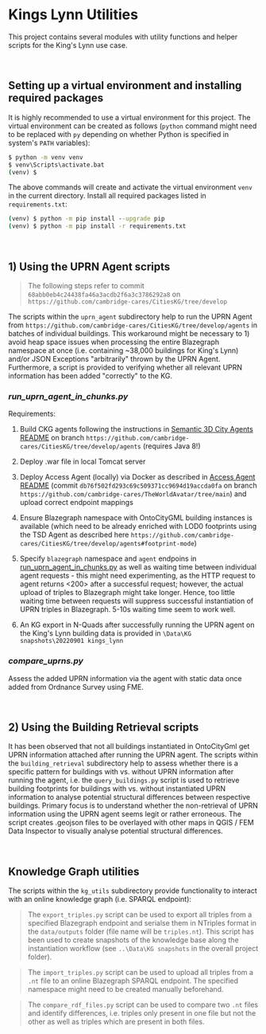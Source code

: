 # Kings Lynn Utilities

This project contains several modules with utility functions and helper scripts for the King's Lynn use case.

&nbsp;
## Setting up a virtual environment and installing required packages

It is highly recommended to use a virtual environment for this project. The virtual environment can be created as follows (`python` command might need to be replaced with `py` depending on whether Python is specified in system's `PATH` variables):

```cmd
$ python -m venv venv
$ venv\Scripts\activate.bat
(venv) $
```

The above commands will create and activate the virtual environment `venv` in the current directory. Install all required packages listed in `requirements.txt`:

```cmd
(venv) $ python -m pip install --upgrade pip  
(venv) $ python -m pip install -r requirements.txt
```

&nbsp;
## 1) Using the UPRN Agent scripts

> The following steps refer to commit `68abb0eb4c24438fa46a3acdb2f6a3c3786292a8` on `https://github.com/cambridge-cares/CitiesKG/tree/develop`

The scripts within the `uprn_agent` subdirectory help to run the UPRN Agent from `https://github.com/cambridge-cares/CitiesKG/tree/develop/agents` in batches of individual buildings. This workaround might be necessary to 1) avoid heap space issues when processing the entire Blazegraph namespace at once (i.e. containing ~38,000 buildings for King's Lynn) and/or JSON Exceptions "arbitrarily" thrown by the UPRN Agent. Furthermore, a script is provided to verifying whether all relevant UPRN information has been added "correctly" to the KG.

### _run_uprn_agent_in_chunks.py_
Requirements:

1) Build CKG agents following the instructions in [Semantic 3D City Agents README] on branch `https://github.com/cambridge-cares/CitiesKG/tree/develop/agents` (requires Java 8!)

2) Deploy .war file in local Tomcat server

3) Deploy Access Agent (locally) via Docker as described in [Access Agent README] (commit `db76f502fd293c69c509371cc9694d19accda0fa` on branch `https://github.com/cambridge-cares/TheWorldAvatar/tree/main`) and upload correct endpoint mappings

4) Ensure Blazegraph namespace with OntoCityGML building instances is available (which need to be already enriched with LOD0 footprints using the TSD Agent as described here `https://github.com/cambridge-cares/CitiesKG/tree/develop/agents#footprint-mode`)

5) Specify `blazegraph` namespace and `agent` endpoins in [run_uprn_agent_in_chunks.py] as well as waiting time between individual agent requests - this might need experimenting, as the HTTP request to agent returns <200> after a successful request; however, the actual upload of triples to Blazegraph might take longer. Hence, too little waiting time between requests will suppress successful instantiation of UPRN triples in Blazegraph. 5-10s waiting time seem to work well.

6) An KG export in N-Quads after successfully running the UPRN agent on the King's Lynn building data is provided in `\Data\KG snapshots\20220901 kings_lynn`

### _compare_uprns.py_

Assess the added UPRN information via the agent with static data once added from Ordnance Survey using FME.

&nbsp;
## 2) Using the Building Retrieval scripts

It has been observed that not all buildings instantiated in OntoCityGml get UPRN information attached after running the UPRN agent. The scripts within the `building_retrieval` subdirectory help to assess whether there is a specific pattern for buildings with vs. without UPRN information after running the agent, i.e. the `query_buildings.py` script is used to retrieve building footprints for buildings with vs. without instantiated UPRN information to analyse potential structural differences between respective buildings. Primary focus is to understand whether the non-retrieval of UPRN information using the UPRN agent seems legit or rather erroneous. The script creates .geojson files to be overlayed with other maps in QGIS / FEM Data Inspector to visually analyse potential structural differences.

&nbsp;
## Knowledge Graph utilities

The scripts within the `kg_utils` subdirectory provide functionality to interact with an online knowledge graph (i.e. SPARQL endpoint):

> The `export_triples.py` script can be used to export all triples from a specified Blazegraph endpoint and serialse them in NTriples format in the `data/outputs` folder (file name will be `triples.nt`). This script has been used to create snapshots of the knowledge base along the instantiation workflow (see `..\Data\KG snapshots` in the overall project folder).

> The `import_triples.py` script can be used to upload all triples from a `.nt` file to an online Blazegraph SPARQL endpoint. The specified namespace might need to be created manually beforehand.

> The `compare_rdf_files.py` script can be used to compare two `.nt` files and identify differences, i.e. triples only present in one file but not the other as well as triples which are present in both files.

<!-- Links -->
[Semantic 3D City Agents README]: https://github.com/cambridge-cares/CitiesKG/tree/develop/agents
[Access Agent README]: https://github.com/cambridge-cares/TheWorldAvatar/tree/main/JPS_ACCESS_AGENT
[run_uprn_agent_in_chunks.py]: \uprn_agent\run_uprn_agent_in_chunks.py